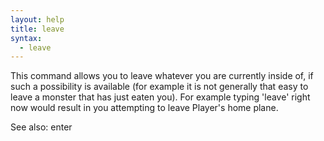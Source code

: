 ```yaml
---
layout: help
title: leave
syntax:
  - leave
---
```


This command allows you to leave whatever you are currently inside of, if such
a possibility is available (for example it is not generally that easy to leave
a monster that has just eaten you).  For example typing 'leave' right now would
result in you attempting to leave Player's home plane.

See also: enter
